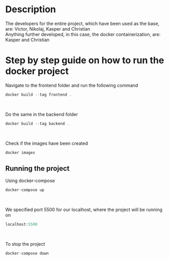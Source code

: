 # Description
The developers for the entire project, which have been used as the base, are: Victor, Nikolaj, Kasper and Christian
<br>
Anything further developed, in this case, the docker containerization, are: Kasper and Christian

# Step by step guide on how to run the docker project
Navigate to the frontend folder and run the following command
```javascript
docker build --tag frontend .
```
<br>

Do the same in the backend folder
```javascript
docker build --tag backend .
```
<br>

Check if the images have been created
```javascript
docker images
```
## Running the project
Using docker-compose
```javascript
docker-compose up
```
<br>

We specified port 5500 for our localhost, where the project will be running on
```javascript
localhost:5500
```
<br>

To stop the project
```javascript
docker-compose down
```
